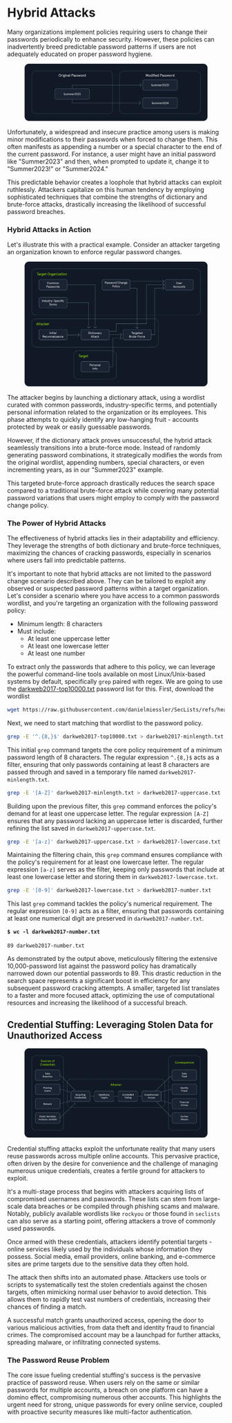 # Hybrid Attacks

Many organizations implement policies requiring users to change their passwords periodically to enhance security. However, these policies can inadvertently breed predictable password patterns if users are not adequately educated on proper password hygiene.

<figure><img src="../../../../.gitbook/assets/image (2) (1) (1) (1) (1) (1) (1) (1) (1) (1) (1) (1) (1) (1) (1) (1) (1) (1) (1) (1) (1) (1) (1) (1) (1) (1) (1) (1) (1) (1) (1) (1) (1).png" alt=""><figcaption></figcaption></figure>

Unfortunately, a widespread and insecure practice among users is making minor modifications to their passwords when forced to change them. This often manifests as appending a number or a special character to the end of the current password. For instance, a user might have an initial password like "Summer2023" and then, when prompted to update it, change it to "Summer2023!" or "Summer2024."

This predictable behavior creates a loophole that hybrid attacks can exploit ruthlessly. Attackers capitalize on this human tendency by employing sophisticated techniques that combine the strengths of dictionary and brute-force attacks, drastically increasing the likelihood of successful password breaches.

### Hybrid Attacks in Action

Let's illustrate this with a practical example. Consider an attacker targeting an organization known to enforce regular password changes.

<figure><img src="../../../../.gitbook/assets/image (1) (1) (1) (1) (1) (1) (1) (1) (1) (1) (1) (1) (1) (1) (1) (1) (1) (1) (1) (1) (1) (1) (1) (1) (1) (1) (1) (1) (1) (1) (1) (1) (1) (1) (1) (1) (1) (1) (1).png" alt=""><figcaption></figcaption></figure>

The attacker begins by launching a dictionary attack, using a wordlist curated with common passwords, industry-specific terms, and potentially personal information related to the organization or its employees. This phase attempts to quickly identify any low-hanging fruit - accounts protected by weak or easily guessable passwords.

However, if the dictionary attack proves unsuccessful, the hybrid attack seamlessly transitions into a brute-force mode. Instead of randomly generating password combinations, it strategically modifies the words from the original wordlist, appending numbers, special characters, or even incrementing years, as in our "Summer2023" example.

This targeted brute-force approach drastically reduces the search space compared to a traditional brute-force attack while covering many potential password variations that users might employ to comply with the password change policy.

### The Power of Hybrid Attacks

The effectiveness of hybrid attacks lies in their adaptability and efficiency. They leverage the strengths of both dictionary and brute-force techniques, maximizing the chances of cracking passwords, especially in scenarios where users fall into predictable patterns.

It's important to note that hybrid attacks are not limited to the password change scenario described above. They can be tailored to exploit any observed or suspected password patterns within a target organization. Let's consider a scenario where you have access to a common passwords wordlist, and you're targeting an organization with the following password policy:

* Minimum length: 8 characters
* Must include:
  * At least one uppercase letter
  * At least one lowercase letter
  * At least one number

To extract only the passwords that adhere to this policy, we can leverage the powerful command-line tools available on most Linux/Unix-based systems by default, specifically `grep` paired with regex. We are going to use the [darkweb2017-top10000.txt](https://github.com/danielmiessler/SecLists/blob/master/Passwords/darkweb2017-top10000.txt) password list for this. First, download the wordlist

```bash
wget https://raw.githubusercontent.com/danielmiessler/SecLists/refs/heads/master/Passwords/darkweb2017-top10000.txt
```

Next, we need to start matching that wordlist to the password policy.

```bash
grep -E '^.{8,}$' darkweb2017-top10000.txt > darkweb2017-minlength.txt
```

This initial `grep` command targets the core policy requirement of a minimum password length of 8 characters. The regular expression `^.{8,}$` acts as a filter, ensuring that only passwords containing at least 8 characters are passed through and saved in a temporary file named `darkweb2017-minlength.txt`.

```bash
grep -E '[A-Z]' darkweb2017-minlength.txt > darkweb2017-uppercase.txt
```

Building upon the previous filter, this `grep` command enforces the policy's demand for at least one uppercase letter. The regular expression `[A-Z]` ensures that any password lacking an uppercase letter is discarded, further refining the list saved in `darkweb2017-uppercase.txt`.

```bash
grep -E '[a-z]' darkweb2017-uppercase.txt > darkweb2017-lowercase.txt
```

Maintaining the filtering chain, this `grep` command ensures compliance with the policy's requirement for at least one lowercase letter. The regular expression `[a-z]` serves as the filter, keeping only passwords that include at least one lowercase letter and storing them in `darkweb2017-lowercase.txt`.

```bash
grep -E '[0-9]' darkweb2017-lowercase.txt > darkweb2017-number.txt
```

This last `grep` command tackles the policy's numerical requirement. The regular expression `[0-9]` acts as a filter, ensuring that passwords containing at least one numerical digit are preserved in `darkweb2017-number.txt`.

<pre class="language-shell-session"><code class="lang-shell-session"><strong>$ wc -l darkweb2017-number.txt
</strong>
89 darkweb2017-number.txt
</code></pre>

As demonstrated by the output above, meticulously filtering the extensive 10,000-password list against the password policy has dramatically narrowed down our potential passwords to 89. This drastic reduction in the search space represents a significant boost in efficiency for any subsequent password cracking attempts. A smaller, targeted list translates to a faster and more focused attack, optimizing the use of computational resources and increasing the likelihood of a successful breach.

## Credential Stuffing: Leveraging Stolen Data for Unauthorized Access

<figure><img src="../../../../.gitbook/assets/image (2) (1) (1) (1) (1) (1) (1) (1) (1) (1) (1) (1) (1) (1) (1) (1) (1) (1) (1) (1) (1) (1) (1) (1) (1) (1) (1) (1) (1) (1) (1) (1) (1) (1).png" alt=""><figcaption></figcaption></figure>

Credential stuffing attacks exploit the unfortunate reality that many users reuse passwords across multiple online accounts. This pervasive practice, often driven by the desire for convenience and the challenge of managing numerous unique credentials, creates a fertile ground for attackers to exploit.

It's a multi-stage process that begins with attackers acquiring lists of compromised usernames and passwords. These lists can stem from large-scale data breaches or be compiled through phishing scams and malware. Notably, publicly available wordlists like `rockyou` or those found in `seclists` can also serve as a starting point, offering attackers a trove of commonly used passwords.

Once armed with these credentials, attackers identify potential targets - online services likely used by the individuals whose information they possess. Social media, email providers, online banking, and e-commerce sites are prime targets due to the sensitive data they often hold.

The attack then shifts into an automated phase. Attackers use tools or scripts to systematically test the stolen credentials against the chosen targets, often mimicking normal user behavior to avoid detection. This allows them to rapidly test vast numbers of credentials, increasing their chances of finding a match.

A successful match grants unauthorized access, opening the door to various malicious activities, from data theft and identity fraud to financial crimes. The compromised account may be a launchpad for further attacks, spreading malware, or infiltrating connected systems.

### The Password Reuse Problem

The core issue fueling credential stuffing's success is the pervasive practice of password reuse. When users rely on the same or similar passwords for multiple accounts, a breach on one platform can have a domino effect, compromising numerous other accounts. This highlights the urgent need for strong, unique passwords for every online service, coupled with proactive security measures like multi-factor authentication.
